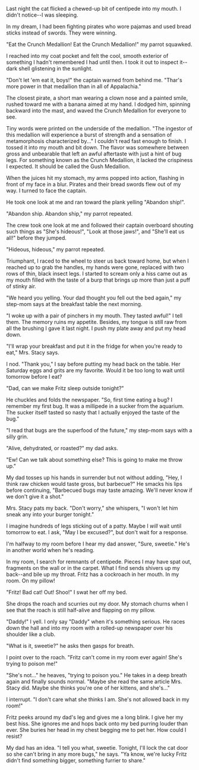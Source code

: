 Last night the cat flicked a chewed-up bit of centipede into my mouth. I didn't notice--I was sleeping.

In my dream, I had been fighting pirates who wore pajamas and used bread sticks instead of swords. They were winning.

"Eat the Crunch Medallion! Eat the Crunch Medallion!" my parrot squawked.

I reached into my coat pocket and felt the cool, smooth exterior of something I hadn't remembered I had until then. I took it out to inspect it--dark shell glistening in the sunlight.

"Don't let 'em eat it, boys!" the captain warned from behind me. "Thar's more power in that medallion than in all of Appalachia."

The closest pirate, a short man wearing a clown nose and a painted smile, rushed toward me with a banana aimed at my hand. I dodged him, spinning backward into the mast, and waved the Crunch Medallion for everyone to see.

Tiny words were printed on the underside of the medallion. "The ingestor of this medallion will experience a burst of strength and a sensation of metamorphosis characterized by..." I couldn't read fast enough to finish. I tossed it into my mouth and bit down. The flavor was somewhere between gross and unbearable that left an awful aftertaste with just a hint of bug legs. For something known as the Crunch Medallion, it lacked the crispiness I expected. It should be called the Gush Medallion.

When the juices hit my stomach, my arms popped into action, flashing in front of my face in a blur. Pirates and their bread swords flew out of my way. I turned to face the captain.

He took one look at me and ran toward the plank yelling "Abandon ship!".

"Abandon ship. Abandon ship," my parrot repeated.

The crew took one look at me and followed their captain overboard shouting such things as "She's hideous!", "Look at those jaws!", and "She'll eat us all!" before they jumped.

"Hideous, hideous," my parrot repeated.

Triumphant, I raced to the wheel to steer us back toward home, but when I reached up to grab the handles, my hands were gone, replaced with two rows of thin, black insect legs. I started to scream only a hiss came out as my mouth filled with the taste of a burp that brings up more than just a puff of stinky air.

"We heard you yelling. Your dad thought you fell out the bed again," my step-mom says at the breakfast table the next morning.

"I woke up with a pair of pinchers in my mouth. They tasted awful!" I tell them. The memory ruins my appetite. Besides, my tongue is still raw from all the brushing I gave it last night. I push my plate away and put my head down.

"I'll wrap your breakfast and put it in the fridge for when you're ready to eat," Mrs. Stacy says.

I nod. "Thank you," I say before putting my head back on the table. Her Saturday eggs and grits are my favorite. Would it be too long to wait until tomorrow before I eat?

"Dad, can we make Fritz sleep outside tonight?"

He chuckles and folds the newspaper. "So, first time eating a bug? I remember my first bug. It was a millipede in a sucker from the aquarium. The sucker itself tasted so nasty that I actually enjoyed the taste of the bug."

"I read that bugs are the superfood of the future," my step-mom says with a silly grin.

"Alive, dehydrated, or roasted?" my dad asks.

"Ew! Can we talk about something else? This is going to make me throw up."

My dad tosses up his hands in surrender but not without adding, "Hey, I think raw chicken would taste gross, but barbecue?" He smacks his lips before continuing, "Barbecued bugs may taste amazing. We'll never know if we don't give it a shot."

Mrs. Stacy pats my back. "Don't worry," she whispers, "I won't let him sneak any into your burger tonight."

I imagine hundreds of legs sticking out of a patty. Maybe I *will* wait until tomorrow to eat. I ask, "May I be excused?", but don't wait for a response.

I'm halfway to my room before I hear my dad answer, "Sure, sweetie." He's in another world when he's reading.

In my room, I search for remnants of centipede. Pieces I may have spat out, fragments on the wall or in the carpet. What I find sends shivers up my back--and bile up my throat. Fritz has a cockroach in her mouth. In my room. On my pillow!

"Fritz! Bad cat! Out! Shoo!" I swat her off my bed.

She drops the roach and scurries out my door. My stomach churns when I see that the roach is still half-alive and flapping on my pillow.

"Daddy!" I yell. I only say "Daddy" when it's something serious. He races down the hall and into my room with a rolled-up newspaper over his shoulder like a club.

"What is it, sweetie?" he asks then gasps for breath.

I point over to the roach. "Fritz can't come in my room ever again! She's trying to poison me!"

"She's not..." he heaves, "trying to poison you." He takes in a deep breath again and finally sounds normal. "Maybe she read the same article Mrs. Stacy did. Maybe she thinks you're one of her kittens, and she's..."

I interrupt. "I don't care what she thinks I am. She's not allowed back in my room!"

Fritz peeks around my dad's leg and gives me a long blink. I give her my best hiss. She ignores me and hops back onto my bed purring louder than ever. She buries her head in my chest begging me to pet her. How could I resist? 

My dad has an idea. "I tell you what, sweetie. Tonight, I'll lock the cat door so she can't bring in any more bugs," he says. "Ya know, we're lucky Fritz didn't find something bigger, something furrier to share."


